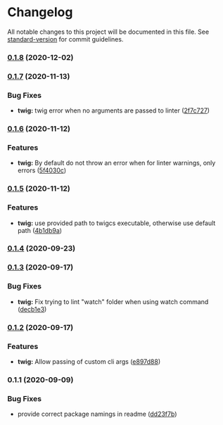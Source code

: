 # Changelog

All notable changes to this project will be documented in this file. See [standard-version](https://github.com/conventional-changelog/standard-version) for commit guidelines.

### [0.1.8](https://github.com/factorial-io/fstack/compare/twig/v0.1.7...twig/v0.1.8) (2020-12-02)

### [0.1.7](https://github.com/factorial-io/fstack/compare/twig/v0.1.6...twig/v0.1.7) (2020-11-13)


### Bug Fixes

* **twig:** twig error when no arguments are passed to linter ([2f7c727](https://github.com/factorial-io/fstack/commit/2f7c7275df19c3f5566c9ee4ea1670afa0905da2))

### [0.1.6](https://github.com/factorial-io/fstack/compare/twig/v0.1.5...twig/v0.1.6) (2020-11-12)


### Features

* **twig:** By default do not throw an error when for linter warnings, only errors ([5f4030c](https://github.com/factorial-io/fstack/commit/5f4030c62d58d10dc7de9289b6bcd7bfb02c0dde))

### [0.1.5](https://github.com/factorial-io/fstack/compare/twig/v0.1.4...twig/v0.1.5) (2020-11-12)


### Features

* **twig:** use provided path to twigcs executable, otherwise use default path ([4b1db9a](https://github.com/factorial-io/fstack/commit/4b1db9a7c7a55474c68fd9f93ab75099b649b98a))

### [0.1.4](https://github.com/factorial-io/fstack/compare/twig/v0.1.3...twig/v0.1.4) (2020-09-23)

### [0.1.3](https://github.com/factorial-io/fstack/compare/twig/v0.1.2...twig/v0.1.3) (2020-09-17)


### Bug Fixes

* **twig:** Fix trying to lint "watch" folder when using watch command ([decb1e3](https://github.com/factorial-io/fstack/commit/decb1e3353d599e3fccf3d99190c7fbd32ad2464))

### [0.1.2](https://github.com/factorial-io/fstack/compare/twig/v0.1.1...twig/v0.1.2) (2020-09-17)


### Features

* **twig:** Allow passing of custom cli args ([e897d88](https://github.com/factorial-io/fstack/commit/e897d88177278dbaba49585e1e57c1398c8c061a))

### 0.1.1 (2020-09-09)


### Bug Fixes

* provide correct package namings in readme ([dd23f7b](https://github.com/factorial-io/fstack/commit/dd23f7b32534dba5600559d8b1355113a4509a8d))
